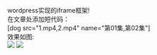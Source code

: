wordpress实现的iframe框架!<br>
在文章处添加短代码：<br>
[dog src="1.mp4,2.mp4" name="第01集,第02集"]<br>
效果如图:<br>
<img src="https://wx3.sinaimg.cn/large/006ZDceQly1frehvbwc4sj30s70ert9j.jpg">
<img src="https://wx3.sinaimg.cn/large/006ZDceQly1frehvau4l0j30rz0f8q37.jpg">

